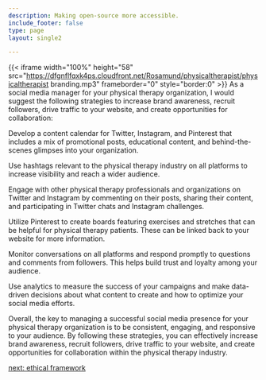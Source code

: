 ```yaml
---
description: Making open-source more accessible.
include_footer: false
type: page
layout: single2 

---
```


{{< iframe width="100%" height="58" src="https://dfgnflfqxk4ps.cloudfront.net/Rosamund/physicaltherapist/physicaltherapist branding.mp3" frameborder="0" style="border:0" >}}
As a social media manager for your physical therapy organization, I would suggest the following strategies to increase brand awareness, recruit followers, drive traffic to your website, and create opportunities for collaboration:

Develop a content calendar for Twitter, Instagram, and Pinterest that includes a mix of promotional posts, educational content, and behind-the-scenes glimpses into your organization.

Use hashtags relevant to the physical therapy industry on all platforms to increase visibility and reach a wider audience.

Engage with other physical therapy professionals and organizations on Twitter and Instagram by commenting on their posts, sharing their content, and participating in Twitter chats and Instagram challenges.

Utilize Pinterest to create boards featuring exercises and stretches that can be helpful for physical therapy patients. These can be linked back to your website for more information.

Monitor conversations on all platforms and respond promptly to questions and comments from followers. This helps build trust and loyalty among your audience.

Use analytics to measure the success of your campaigns and make data-driven decisions about what content to create and how to optimize your social media efforts.

Overall, the key to managing a successful social media presence for your physical therapy organization is to be consistent, engaging, and responsive to your audience. By following these strategies, you can effectively increase brand awareness, recruit followers, drive traffic to your website, and create opportunities for collaboration within the physical therapy industry.


<a href="https://workdojos.com/physicaltherapist/ethics">next: ethical framework</a>
